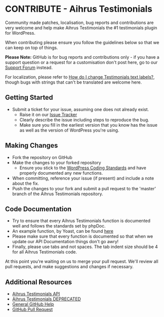 # CONTRIBUTE - Aihrus Testimonials

Community made patches, localisation, bug reports and contributions are very welcome and help make Aihrus Testimonials the #1 testimonials plugin for WordPress.

When contributing please ensure you follow the guidelines below so that we can keep on top of things.

**Please Note:** GitHub is for bug reports and contributions only - if you have a support question or a request for a customisation don't post here, go to our [Support Forum](http://wordpress.org/support/plugin/testimonials-widget) instead.

For localization, please refer to [How do I change Testimonials text labels?](https://aihrus.zendesk.com/entries/23691557), though bugs with strings that can't be translated are welcome here.

## Getting Started

* Submit a ticket for your issue, assuming one does not already exist.
  * Raise it on our [Issue Tracker](https://github.com/michael-cannon/testimonials-widget/issues)
  * Clearly describe the issue including steps to reproduce the bug.
  * Make sure you fill in the earliest version that you know has the issue as well as the version of WordPress you're using.

## Making Changes

* Fork the repository on GitHub
* Make the changes to your forked repository
  * Ensure you stick to the [WordPress Coding Standards](http://codex.wordpress.org/WordPress_Coding_Standards) and have properly documented any new functions.
* When committing, reference your issue (if present) and include a note about the fix.
* Push the changes to your fork and submit a pull request to the 'master' branch of the Aihrus Testimonials repository.

## Code Documentation

* Try to ensure that every Aihrus Testimonials function is documented well and follows the standards set by phpDoc.
* An example function, by Yoast, can be found [here](https://gist.github.com/jdevalk/5574677)
* Please make sure that every function is documented so that when we update our API Documentation things don't go awry!
* Finally, please use tabs and not spaces. The tab indent size should be 4 for all Aihrus Testimonials code.

At this point you're waiting on us to merge your pull request. We'll review all pull requests, and make suggestions and changes if necessary.


## Additional Resources

* [Aihrus Testimonials API](https://github.com/michael-cannon/testimonials-widget/blob/master/API.md)
* [Aihrus Testimonials DEPRECATED](https://github.com/michael-cannon/testimonials-widget/blob/master/DEPRECATED.md)
* [General GitHub Help](http://help.github.com/)
* [GitHub Pull Request](http://help.github.com/send-pull-requests/)

